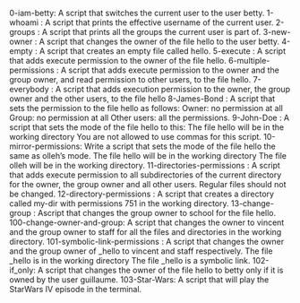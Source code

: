 0-iam-betty: A script that switches the current user to the user betty.
1-whoami : A script that prints the effective username of the current user.
2-groups : A script that prints all the groups the current user is part of.
3-new-owner : A script that changes the owner of the file hello to the user betty.
4-empty : A script that creates an empty file called hello.
5-execute : A script that adds execute permission to the owner of the file hello.
6-multiple-permissions : A script that adds execute permission to the owner and the group owner, and read permission to other users, to the file hello.
7-everybody : A script that adds execution permission to the owner, the group owner and the other users, to the file hello
8-James-Bond : A script that sets the permission to the file hello as follows:
Owner: no permission at all
Group: no permission at all
Other users: all the permissions.
9-John-Doe : A script that sets the mode of the file hello to this:
The file hello will be in the working directory
You are not allowed to use commas for this script.
10-mirror-permissions: Write a script that sets the mode of the file hello the same as olleh’s mode.
The file hello will be in the working directory
The file olleh will be in the working directory.
11-directories-permissions : A script that adds execute permission to all subdirectories of the current directory for the owner, the group owner and all other users. Regular files should not be changed.
12-directory-permissions : A script that creates a directory called my-dir with permissions 751 in the working directory.
13-change-group : Ascript that changes the group owner to school for the file hello.
100-change-owner-and-group:  A script that changes the owner to vincent and the group owner to staff for all the files and directories in the working directory.
101-symbolic-link-permissions : A script that changes the owner and the group owner of _hello to vincent and staff respectively.
The file _hello is in the working directory
The file _hello is a symbolic link.
102-if_only: A script that changes the owner of the file hello to betty only if it is owned by the user guillaume.
103-Star-Wars: A script that will play the StarWars IV episode in the terminal.
